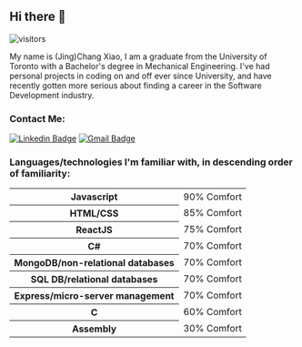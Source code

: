 ## Hi there 👋

![visitors](https://visitor-badge.glitch.me/badge?page_id=sinsinkun.sinsinkun)

My name is (Jing)Chang Xiao, I am a graduate from the University of Toronto with a Bachelor's degree in Mechanical Engineering. I've had personal projects in coding on and off ever since University, and have recently gotten more serious about finding a career in the Software Development industry.

### Contact Me:

[![Linkedin Badge](https://img.shields.io/badge/-LinkedIn-000000?style=for-the-badge&labelColor=0e76a8&logo=linkedin&logoColor=ffffff)](https://www.linkedin.com/in/jingchang-xiao/)
[![Gmail Badge](https://img.shields.io/badge/-Gmail-000000?style=for-the-badge&labelColor=c0392b&logo=gmail&logoColor=ffffff)](mailto:chang.x1994@gmail.com)


### Languages/technologies I'm familiar with, in descending order of familiarity:
<table>
  <tr>
    <th>Javascript</th>
    <td>90% Comfort</td>
  </tr>
  <tr>
    <th>HTML/CSS</th>
    <td>85% Comfort</td>
  </tr>
  <tr>
    <th>ReactJS</th>
    <td>75% Comfort</td>
  </tr>
  <tr>
    <th>C#</th>
    <td>70% Comfort</td>
  </tr>
  <tr>
    <th>MongoDB/non-relational databases</th>
    <td>70% Comfort</td>
  </tr>
  <tr>
    <th>SQL DB/relational databases</th>
    <td>70% Comfort</td>
  </tr>
  <tr>
    <th>Express/micro-server management</th>
    <td>70% Comfort</td>
  </tr>
  <tr>
    <th>C</th>
    <td>60% Comfort</td>
  </tr>
  <tr>
    <th>Assembly</th>
    <td>30% Comfort</td>
  </tr>
</table>

